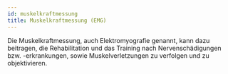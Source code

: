 ```yaml
---
id: muskelkraftmessung
title: Muskelkraftmessung (EMG)
---
```


Die Muskelkraftmessung, auch Elektromyografie genannt, kann dazu beitragen, die Rehabilitation und das Training nach Nervenschädigungen bzw. -erkrankungen, sowie Muskelverletzungen zu verfolgen und zu objektivieren.
